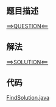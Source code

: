 ## 题目描述

[==>QUESTION<==](https://leetcode.cn/problems/find-positive-integer-solution-for-a-given-equation/description/)

## 解法

[==>SOLUTION<==](https://leetcode.cn/problems/find-positive-integer-solution-for-a-given-equation/solutions/2117301/zhao-chu-gei-ding-fang-cheng-de-zheng-zh-kie6/)

## 代码

[FindSolution.java](https://github.com/Marshal7cc/leetcode-java/blob/master/src/binarysearch/FindSolution.java)

